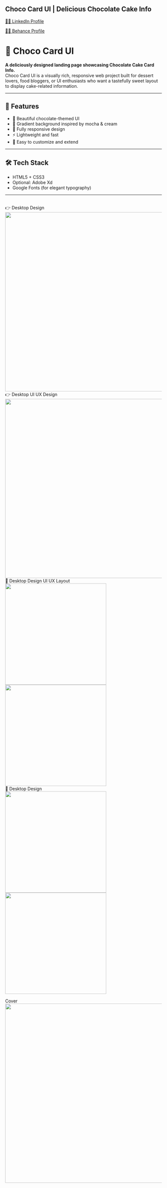 ## Choco Card UI | Delicious Chocolate Cake Info 

<a href="https://www.linkedin.com/in/dharmendraverma95/" target="_blank">🧑‍💻 LinkedIn Profile </a>

<a href="https://www.behance.net/dhirukumar" target="_blank">🧑‍💻 Behance Profile </a>


# 🍫 Choco Card UI

**A deliciously designed landing page showcasing Chocolate Cake Card Info.**  
Choco Card UI is a visually rich, responsive web project built for dessert lovers, food bloggers, or UI enthusiasts who want a tastefully sweet layout to display cake-related information.

---
## 🚀 Features

- 🍰 Beautiful chocolate-themed UI
- 🎨 Gradient background inspired by mocha & cream
- 📱 Fully responsive design
- ⚡ Lightweight and fast
- 🧁 Easy to customize and extend

---
## 🛠 Tech Stack

- HTML5 + CSS3
- Optional: Adobe Xd
- Google Fonts (for elegant typography)

---


<br>
<span>👉 Desktop Design</span><br/>
<a href="#" target="_blank" >
<img src="." width="575px"/>
</a>

<br>
<span>👉 Desktop UI UX Design</span><br/>
<a href="#" target="_blank" >
<img src="." width="575px"/>
</a>
<br />
<span>📸 Desktop Design UI UX Layout</span><br/>
<a href="#" target="_blank" >
<img src="." width="325px"/>
<img src="." width="325px"/>
</a>
<br />
<span>📸 Desktop Design</span><br/>
<a href="#" target="_blank" >
<img src="." width="325px"/>
<img src="." width="325px"/>
</a>

<span>Cover</span><br/>
<a href="#" target="_blank" >
<img src="." width="575px"/>
</a>